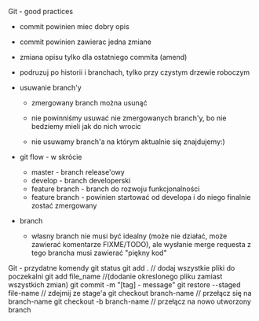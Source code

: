 Git - good practices 
* commit powinien miec dobry opis 
* commit powinien zawierac jedna zmiane
* zmiana opisu tylko dla ostatniego commita (amend)
* podruzuj po historii i branchach, tylko przy czystym drzewie roboczym
* usuwanie branch'y
    * zmergowany branch można usunąć
    * nie powinniśmy usuwać nie zmergowanych branch'y, bo nie bedziemy mieli jak do nich wrocic

    * nie usuwamy branch'a na którym aktualnie się znajdujemy:)
  
* git flow - w skrócie
    * master - branch release'owy
    * develop - branch developerski
    * feature branch - branch do rozwoju funkcjonalności
    * feature branch - powinien startować od developa i do niego finalnie zostać zmergowany
* branch
  * własny branch nie musi być idealny (może nie działać, może zawierać komentarze FIXME/TODO),
    ale wysłanie merge requesta z tego brancha musi zawierać "piękny kod"
    
Git - przydatne komendy
git status
git add .             // dodaj wszystkie pliki do poczekalni
git add file_name    //(dodanie okreslonego pliku zamiast wszystkich zmian) 
git commit -m "[tag] - message"
git restore --staged file-name // zdejmij ze stage'a
git checkout branch-name // przełącz się na branch-name
git checkout -b branch-name // przełącz na nowo utworzony branch